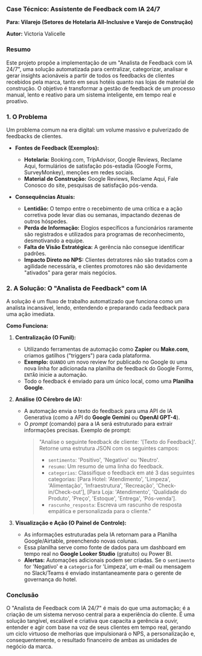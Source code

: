 ### **Case Técnico: Assistente de Feedback com IA 24/7**

**Para: Vilarejo (Setores de Hotelaria All-Inclusive e Varejo de Construção)**

**Autor:** Victoria Valicelle

### **Resumo**

Este projeto propõe a implementação de um "Analista de Feedback com IA 24/7", uma solução automatizada para centralizar, categorizar, analisar e gerar insights acionáveis a partir de todos os feedbacks de clientes recebidos pela marca, tanto em seus hotéis quanto nas lojas de material de construção. O objetivo é transformar a gestão de feedback de um processo manual, lento e reativo para um sistema inteligente, em tempo real e proativo.

### 1. O Problema

Um problema comum na era digital: um volume massivo e pulverizado de feedbacks de clientes.

  * **Fontes de Feedback (Exemplos):**

      * **Hotelaria:** Booking.com, TripAdvisor, Google Reviews, Reclame Aqui, formulários de satisfação pós-estadia (Google Forms, SurveyMonkey), menções em redes sociais.
      * **Material de Construção:** Google Reviews, Reclame Aqui, Fale Conosco do site, pesquisas de satisfação pós-venda.

  * **Consequências Atuais:**

      * **Lentidão:** O tempo entre o recebimento de uma crítica e a ação corretiva pode levar dias ou semanas, impactando dezenas de outros hóspedes.
      * **Perda de Informação:** Elogios específicos a funcionários raramente são registrados e utilizados para programas de reconhecimento, desmotivando a equipe.
      * **Falta de Visão Estratégica:** A gerência não consegue identificar padrões.
      * **Impacto Direto no NPS:** Clientes detratores não são tratados com a agilidade necessária, e clientes promotores não são devidamente "ativados" para gerar mais negócios.

### **2. A Solução: O "Analista de Feedback" com IA**

A solução é um fluxo de trabalho automatizado que funciona como um analista incansável, lendo, entendendo e preparando cada feedback para uma ação imediata.

**Como Funciona:**

1.  **Centralização (O Funil):**

      * Utilizando ferramentas de automação como **Zapier** ou **Make.com**, criamos gatilhos ("triggers") para cada plataforma.
      * **Exemplo:** `QUANDO` um novo review for publicado no Google `OU` uma nova linha for adicionada na planilha de feedback do Google Forms, `ENTÃO` inicie a automação.
      * Todo o feedback é enviado para um único local, como uma **Planilha Google**.

2.  **Análise (O Cérebro de IA):**

      * A automação envia o texto do feedback para uma API de IA Generativa (como a API do **Google Gemini** ou **OpenAI GPT-4**).
      * O *prompt* (comando) para a IA será estruturado para extrair informações precisas. Exemplo de prompt:
        > "Analise o seguinte feedback de cliente: '[Texto do Feedback]'. Retorne uma estrutura JSON com os seguintes campos:
        >   - `sentimento`: 'Positivo', 'Negativo' ou 'Neutro'.
        >   - `resumo`: Um resumo de uma linha do feedback.
        >   - `categorias`: Classifique o feedback em até 3 das seguintes categorias: [Para Hotel: 'Atendimento', 'Limpeza', 'Alimentação', 'Infraestrutura', 'Recreação', 'Check-in/Check-out'], [Para Loja: 'Atendimento', 'Qualidade do Produto', 'Preço', 'Estoque', 'Entrega', 'Pós-venda'].
        >   - `rascunho_resposta`: Escreva um rascunho de resposta empática e personalizada para o cliente."

3.  **Visualização e Ação (O Painel de Controle):**

      * As informações estruturadas pela IA retornam para a Planilha Google/Airtable, preenchendo novas colunas.
      * Essa planilha serve como fonte de dados para um dashboard em tempo real no **Google Looker Studio** (gratuito) ou Power BI.
      * **Alertas:** Automações adicionais podem ser criadas. Se o `sentimento` for 'Negativo' e a `categoria` for 'Limpeza', um e-mail ou mensagem no Slack/Teams é enviado instantaneamente para o gerente de governança do hotel.

### **Conclusão**

O "Analista de Feedback com IA 24/7" é mais do que uma automação; é a criação de um sistema nervoso central para a experiência do cliente. É uma solução tangível, escalável e criativa que capacita a gerência a ouvir, entender e agir com base na voz de seus clientes em tempo real, gerando um ciclo virtuoso de melhorias que impulsionará o NPS, a personalização e, consequentemente, o resultado financeiro de ambas as unidades de negócio da marca.
